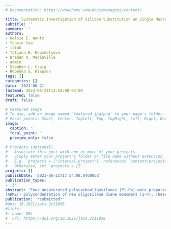 ```yaml
---
# Documentation: https://wowchemy.com/docs/managing-content/

title: Systematic Investigation of Silicon Substitution on Single Macromolecule Mechanics 
subtitle: ''
summary: ''
authors:
- Kelsie E. Wentz
- Yunxin Yao
- iliak
- Tatiana B. Kouznetsova
- Braden A. Mediavilla
- admin
- Stephen L. Craig
- Rebekka S. Klausen
tags: []
categories: []
date: '2023-06-21'
lastmod: 2023-06-21T13:54:08-04:00
featured: false
draft: false

# Featured image
# To use, add an image named `featured.jpg/png` to your page's folder.
# Focal points: Smart, Center, TopLeft, Top, TopRight, Left, Right, BottomLeft, Bottom, BottomRight.
image:
  caption: ''
  focal_point: ''
  preview_only: false

# Projects (optional).
#   Associate this post with one or more of your projects.
#   Simply enter your project's folder or file name without extension.
#   E.g. `projects = ["internal-project"]` references `content/project/deep-learning/index.md`.
#   Otherwise, set `projects = []`.
projects: []
publishDate: '2023-06-21T17:54:08.046005Z'
publication_types:
- '3'
abstract: 'Four unsaturated polycarbooligosilanes (P1-P4) were prepared via acyclic diene metathesis
(ADMET) polycondensation of new oligosilane diene monomers (1-4). These novel polymers with varying main chain Si incorporation have high trans internal olefin stereochemistry (ca. 80%), and molecular weights (9,500 - 21,700 g mol-1). Post-polymerization epoxidation converted all alkene moieties to epoxides and rendered the polymers (P5-P8) more electrophilic, which allowed for single molecule force spectroscopy studies via a modified atomic force microscope (AFM) set-up with a silicon tip and cantilever. The single-chain elasticity of the polycarbooligosilanes decreased with increasing numbers of Si–Si bonds, a finding reproduced by quantum chemical calculations.'
publication: '*submitted*'
#doi: 10.1021/jacs.2c11858
#links:
#- name: URL
#  url: https://doi.org/10.1021/jacs.2c11858
---
```

